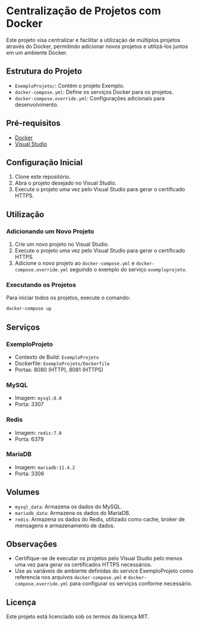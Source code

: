 # Centralização de Projetos com Docker

Este projeto visa centralizar e facilitar a utilização de múltiplos projetos através do Docker, permitindo adicionar novos projetos e utilizá-los juntos em um ambiente Docker.

## Estrutura do Projeto

- `ExemploProjeto/`: Contém o projeto Exemplo.
- `docker-compose.yml`: Define os serviços Docker para os projetos.
- `docker-compose.override.yml`: Configurações adicionais para desenvolvimento.

## Pré-requisitos

- [Docker](https://www.docker.com/)
- [Visual Studio](https://visualstudio.microsoft.com/)

## Configuração Inicial

1. Clone este repositório.
2. Abra o projeto desejado no Visual Studio.
3. Execute o projeto uma vez pelo Visual Studio para gerar o certificado HTTPS.

## Utilização

### Adicionando um Novo Projeto

1. Crie um novo projeto no Visual Studio.
2. Execute o projeto uma vez pelo Visual Studio para gerar o certificado HTTPS.
3. Adicione o novo projeto ao `docker-compose.yml` e `docker-compose.override.yml` seguindo o exemplo do serviço `exemploprojeto`.

### Executando os Projetos

Para iniciar todos os projetos, execute o comando:

```sh
docker-compose up
```

## Serviços

### ExemploProjeto

- Contexto de Build: `ExemploProjeto`
- Dockerfile: `ExemploProjeto/Dockerfile`
- Portas: 8080 (HTTP), 8081 (HTTPS)

### MySQL

- Imagem: `mysql:8.0`
- Porta: 3307

### Redis

- Imagem: `redis:7.0`
- Porta: 6379

### MariaDB

- Imagem: `mariadb:11.4.2`
- Porta: 3306

## Volumes

- `mysql_data`: Armazena os dados do MySQL.
- `mariadb_data`: Armazena os dados do MariaDB.
- `redis`: Armazena os dados do Redis, utilizado como cache, broker de mensagens e armazenamento de dados.

## Observações

- Certifique-se de executar os projetos pelo Visual Studio pelo menos uma vez para gerar os certificados HTTPS necessários.
- Use as variáveis de ambiente definidas do service ExemploProjeto como referencia nos arquivos `docker-compose.yml` e `docker-compose.override.yml` para configurar os serviços conforme necessário.

## Licença

Este projeto está licenciado sob os termos da licença MIT.